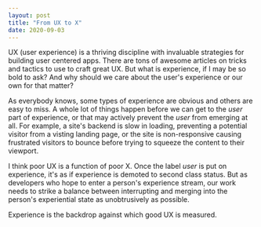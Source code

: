 ```yaml
---
layout: post
title: "From UX to X"
date: 2020-09-03
---
```


UX (user experience) is a thriving discipline with invaluable strategies for building user centered apps. There are tons of awesome articles on tricks and tactics to use to craft great UX. But what is experience, if I may be so bold to ask? And why should we care about the user's experience or our own for that matter? 

As everybody knows, some types of experience are obvious and others are easy to miss. A whole lot of things happen before we can get to the *user* part of experience, or that may actively prevent the *user* from emerging at all. For example, a site's backend is slow in loading, preventing a potential visitor from a visting landing page, or the site is non-responsive causing frustrated visitors to bounce before trying to squeeze the content to their viewport. 

I think poor UX is a function of poor X. Once the label *user* is put on experience, it's as if experience is demoted to second class status. But as developers who hope to enter a person's experience stream, our work needs to strike a balance between interrupting and merging into the person's experiential state as unobtrusively as possible. 

Experience is the backdrop against which good UX is measured. 
